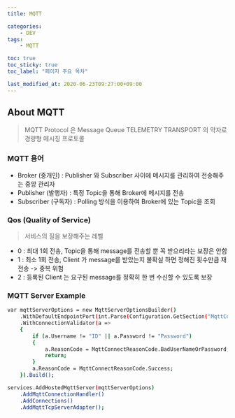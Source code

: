 ```yaml
---
title: MQTT

categories:
    - DEV
tags:
    - MQTT

toc: true
toc_sticky: true
toc_label: "페이지 주요 목차"

last_modified_at: 2020-06-23T09:27:00+09:00
---
```


## About MQTT ##

> MQTT Protocol 은 Message Queue TELEMETRY TRANSPORT 의 약자로 경량형 메시징 프로토콜

### MQTT 용어 ###

* Broker (중개인) : Publisher 와 Subscriber 사이에 메시지를 관리하여 전송해주는 중앙 관리자
* Publisher (발행자) : 특정 Topic을 통해 Broker에 메시지를 전송
* Subscriber (구독자) : Polling 방식을 이용하여 Broker에 있는 Topic을 조회

### Qos (Quality of Service) ###

> 서비스의 질을 보장해주는 레벨

* 0 : 최대 1회 전송, Topic을 통해 message를 전송할 뿐 꼭 받으리라는 보장은 안함
* 1 : 최소 1회 전송, Client 가 message를 받았는지 불확실 하면 정해진 횟수만큼 재전송 -> 중복 위험
* 2 : 등록된 Client 는 요구된 message를 정확히 한 번 수신할 수 있도록 보장

### MQTT Server Example ###

```bash
var mqttServerOptions = new MqttServerOptionsBuilder()
    .WithDefaultEndpointPort(int.Parse(Configuration.GetSection("MqttConfig").GetSection("Port").Value))
    .WithConnectionValidator(a =>
    {
        if (a.Username != "ID" || a.Password != "Password")
        {
            a.ReasonCode = MqttConnectReasonCode.BadUserNameOrPassword;
            return;
        }
        a.ReasonCode = MqttConnectReasonCode.Success;
    }).Build();

services.AddHostedMqttServer(mqttServerOptions)
    .AddMqttConnectionHandler()
    .AddConnections()
    .AddMqttTcpServerAdapter();
```
